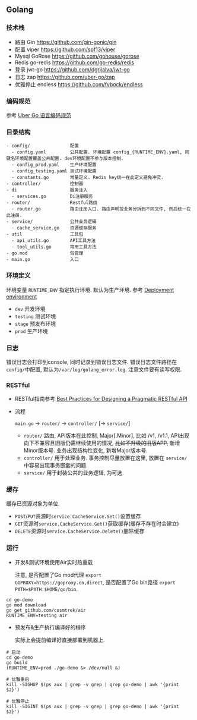 ## Golang

### 技术栈

- 路由      Gin         https://github.com/gin-gonic/gin
- 配置      viper       https://github.com/spf13/viper
- Mysql     GoRose      https://github.com/gohouse/gorose
- Redis     go-redis    https://github.com/go-redis/redis
- 登录      jwt-go      https://github.com/dgrijalva/jwt-go
- 日志      zap         https://github.com/uber-go/zap
- 优雅停止  endless     https://github.com/fvbock/endless


###  编码规范

参考 <a href="https://github.com/xxjwxc/uber_go_guide_cn" target="_blank">Uber Go 语言编码规范</a>


### 目录结构

```
- config/               配置
  - config.yaml         公共配置. 环境配置 config_{RUNTIME_ENV}.yaml, 同键名环境配置覆盖公共配置. dev环境配置不参与版本控制.
  - config_prod.yaml    生产环境配置
  - config_testing.yaml 测试环境配置
  - constants.go        常量定义. Redis key统一在此定义避免冲突.
- controller/           控制器
- di                    服务注入
  - services.go         Di注册服务
- router/               Restful路由
  - router.go           路由注册入口. 路由声明按业务分拆到不同文件, 然后统一在此注册.
- service/              公共业务逻辑
  - cache_service.go    资源缓存服务
- util                  工具包
  - api_utils.go        API工具方法
  - tool_utils.go       常用工具方法
- go.mod                包管理  
- main.go               入口  
```


### 环境定义

环境变量 `RUNTIME_ENV` 指定执行环境. 默认为生产环境. 参考 <a href="https://en.wikipedia.org/wiki/Deployment_environment" target="_blank">Deployment environment</a>

- `dev`       开发环境
- `testing`   测试环境
- `stage`     预发布环境
- `prod`      生产环境


### 日志

错误日志会打印到console, 同时记录到错误日志文件. 错误日志文件路径在`config/`中配置, 默认为`/var/log/golang_error.log`. 注意文件要有读写权限.


### RESTful

- RESTful指南参考 <a href="https://www.vinaysahni.com/best-practices-for-a-pragmatic-restful-api" target="_blank">Best Practices for Designing a Pragmatic RESTful API</a>

- 流程

  `main.go` -> `router/` -> `controller/` [-> `service/`]

    - `router/` 路由, API版本在此控制, Major[.Minor], 比如 /v1, /v1.1, API出现向下不兼容且旧版仍需继续使用的情况, ~~比如不升级的旧版APP,~~ 新增Minor版本号. 业务出现结构性变化, 新增Major版本号.
    - `controller/` 用于处理业务. 事务控制尽量放置在这里, 放置在 `service/` 中容易出现事务嵌套的问题.
    - `service/` 用于封装公共的业务逻辑, 为可选.


### 缓存

缓存已资源对象为单位. 

- `POST`/`PUT`资源时`service.CacheService.Set()`设置缓存
- `GET`资源时`service.CacheService.Get()`获取缓存(缓存不存在时会建立)
- `DELETE`资源时`service.CacheService.Delete()`删除缓存


### 运行

- 开发&测试环境使用Air实时热重载
  
  注意, 是否配置了Go mod代理 `export GOPROXY=https://goproxy.cn,direct`, 是否配置了Go bin路径 `export PATH=$PATH:$HOME/go/bin`.

```
cd go-demo
go mod download
go get github.com/cosmtrek/air
RUNTIME_ENV=testing air
```

- 预发布&生产执行编译好的程序
  
  实际上会提前编译好直接部署到机器上.

```
# 启动
cd go-demo
go build  
(RUNTIME_ENV=prod ./go-demo &> /dev/null &)

# 优雅重启
kill -SIGHUP $(ps aux | grep -v grep | grep go-demo | awk '{print $2}')

# 优雅停止
kill -SIGINT $(ps aux | grep -v grep | grep go-demo | awk '{print $2}')
```